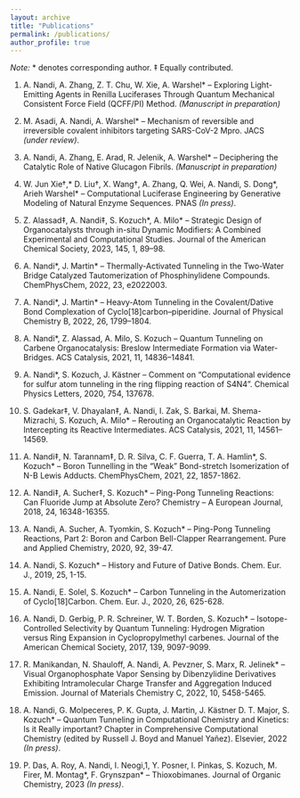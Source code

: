 ```yaml
---
layout: archive
title: "Publications"
permalink: /publications/
author_profile: true
---
```


_Note:_ * denotes corresponding author. ‡ Equally contributed.  

1. A. Nandi, A. Zhang, Z. T. Chu, W. Xie, A. Warshel* – Exploring Light-Emitting Agents in Renilla Luciferases Through Quantum Mechanical Consistent Force Field (QCFF/PI) Method. *(Manuscript in preparation)*

2. M. Asadi, A. Nandi, A. Warshel* – Mechanism of reversible and irreversible covalent inhibitors targeting SARS-CoV-2 Mpro. JACS *(under review)*.

3. A. Nandi, A. Zhang, E. Arad, R. Jelenik, A. Warshel* – Deciphering the Catalytic Role of Native Glucagon Fibrils. *(Manuscript in preparation)*

4. W. Jun Xie†,* D. Liu†, X. Wang†, A. Zhang, Q. Wei, A. Nandi, S. Dong*, Arieh Warshel* – Computational Luciferase Engineering by Generative Modeling of Natural Enzyme Sequences. PNAS *(In press)*.

5. Z. Alassad‡, A. Nandi‡, S. Kozuch*, A. Milo* – Strategic Design of Organocatalysts through in-situ Dynamic Modifiers: A Combined Experimental and Computational Studies. Journal of the American Chemical Society, 2023, 145, 1, 89–98.

6. A. Nandi*, J. Martin* – Thermally-Activated Tunneling in the Two-Water Bridge Catalyzed Tautomerization of Phosphinylidene Compounds. ChemPhysChem, 2022, 23, e2022003.

7. A. Nandi*, J. Martin* – Heavy-Atom Tunneling in the Covalent/Dative Bond Complexation of Cyclo[18]carbon–piperidine. Journal of Physical Chemistry B, 2022, 26, 1799–1804.

8. A. Nandi*, Z. Alassad, A. Milo, S. Kozuch – Quantum Tunneling on Carbene Organocatalysis: Breslow Intermediate Formation via Water-Bridges. ACS Catalysis, 2021, 11, 14836–14841.

9. A. Nandi*, S. Kozuch, J. Kästner – Comment on “Computational evidence for sulfur atom tunneling in the ring flipping reaction of S4N4”. Chemical Physics Letters, 2020, 754, 137678.

10. S. Gadekar‡, V. Dhayalan‡, A. Nandi, I. Zak, S. Barkai, M. Shema-Mizrachi, S. Kozuch, A. Milo* – Rerouting an Organocatalytic Reaction by Intercepting its Reactive Intermediates. ACS Catalysis, 2021, 11, 14561–14569.

11. A. Nandi‡, N. Tarannam‡, D. R. Silva, C. F. Guerra, T. A. Hamlin*, S. Kozuch* – Boron Tunnelling in the “Weak” Bond-stretch Isomerization of N-B Lewis Adducts. ChemPhysChem, 2021, 22, 1857-1862.

12. A. Nandi‡, A. Sucher‡, S. Kozuch* – Ping-Pong Tunneling Reactions: Can Fluoride Jump at Absolute Zero? Chemistry – A European Journal, 2018, 24, 16348-16355.

13. A. Nandi, A. Sucher, A. Tyomkin, S. Kozuch* – Ping-Pong Tunneling Reactions, Part 2: Boron and Carbon Bell-Clapper Rearrangement. Pure and Applied Chemistry, 2020, 92, 39-47.

14. A. Nandi, S. Kozuch* – History and Future of Dative Bonds. Chem. Eur. J., 2019, 25, 1-15.

15. A. Nandi, E. Solel, S. Kozuch* – Carbon Tunneling in the Automerization of Cyclo[18]Carbon. Chem. Eur. J., 2020, 26, 625-628.

16. A. Nandi, D. Gerbig, P. R. Schreiner, W. T. Borden, S. Kozuch* – Isotope-Controlled Selectivity by Quantum Tunneling: Hydrogen Migration versus Ring Expansion in Cyclopropylmethyl carbenes. Journal of the American Chemical Society, 2017, 139, 9097-9099.

17. R. Manikandan, N. Shauloff, A. Nandi, A. Pevzner, S. Marx, R. Jelinek* – Visual Organophosphate Vapor Sensing by Dibenzylidine Derivatives Exhibiting Intramolecular Charge Transfer and Aggregation Induced Emission. Journal of Materials Chemistry C, 2022, 10, 5458-5465.

18. A. Nandi, G. Molpeceres, P. K. Gupta, J. Martin, J. Kästner D. T. Major, S. Kozuch* – Quantum Tunneling in Computational Chemistry and Kinetics: Is it Really important? Chapter in Comprehensive Computational Chemistry (edited by Russell J. Boyd and Manuel Yañez). Elsevier, 2022 *(In press)*.

19. P. Das, A. Roy, A. Nandi, I. Neogi,1, Y. Posner, I. Pinkas, S. Kozuch, M. Firer, M. Montag*, F. Grynszpan* – Thioxobimanes. Journal of Organic Chemistry, 2023 *(In press)*.


